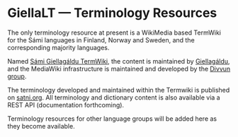 # GiellaLT — Terminology Resources

The only terminology resource at present is a WikiMedia based TermWiki for the Sámi languages in Finland, Norway and Sweden, and the corresponding majority languages.

Named [Sámi Giellagáldu TermWiki](https://satni.uit.no/termwiki), the content is maintained by [Giellagáldu](https://www.giella.org), and the MediaWiki infrastructure is maintained and developed by the [Divvun group](https://divvun.no).

The terminology developed and maintained within the Termwiki is published on [satni.org](http://satni.org).
All terminology and dictionary content is also available via a REST API (documentation forthcoming).

Terminology resources for other language groups will be added here as they become available.
